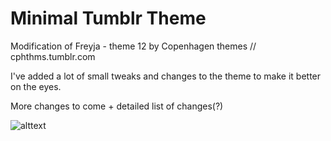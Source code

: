 # Minimal Tumblr Theme

Modification of Freyja - theme 12
by Copenhagen themes // cphthms.tumblr.com

I've added a lot of small tweaks and changes to the theme to make it better on the eyes.

More changes to come + detailed list of changes(?)

![alttext](https://imgur.com/rgni9DU.png)
